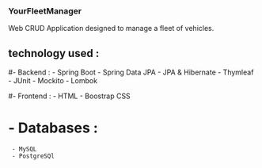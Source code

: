 ### YourFleetManager
Web CRUD Application designed to manage a fleet of vehicles.

## technology used :
 #- Backend :
     - Spring Boot
     - Spring Data JPA
     - JPA & Hibernate
     - Thymleaf
     - JUnit
     - Mockito
     - Lombok
 
 #- Frontend : 
     - HTML
     - Boostrap CSS
     
 # - Databases : 
     - MySQL
     - PostgreSQl
